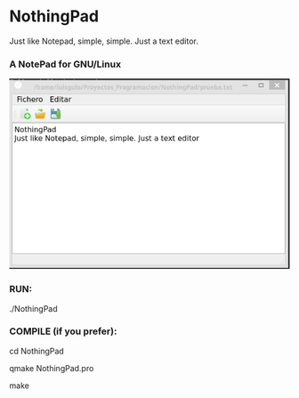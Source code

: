 # NothingPad
Just like Notepad, simple, simple. Just a text editor.

### A NotePad for GNU/Linux


![ScreenShot](https://raw.githubusercontent.com/luisgulo/NothingPad/master/Capturas_Pantalla/NothingPad.png "Pantalla de NothingPad")

### RUN:

./NothingPad

### COMPILE (if you prefer):

cd NothingPad

qmake NothingPad.pro

make






